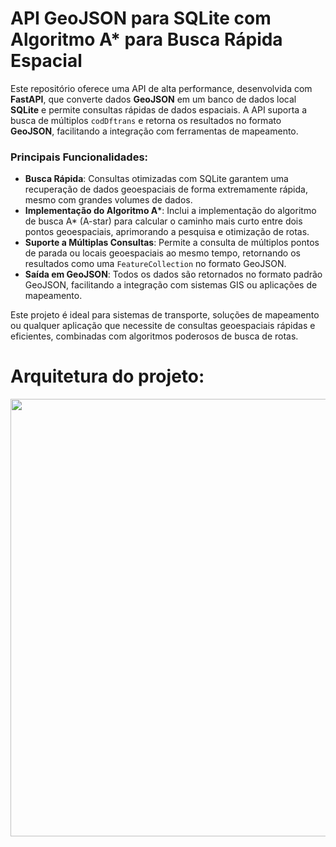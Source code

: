 # API GeoJSON para SQLite com Algoritmo A* para Busca Rápida Espacial

Este repositório oferece uma API de alta performance, desenvolvida com **FastAPI**, que converte dados **GeoJSON** em um banco de dados local **SQLite** e permite consultas rápidas de dados espaciais. A API suporta a busca de múltiplos `codDftrans` e retorna os resultados no formato **GeoJSON**, facilitando a integração com ferramentas de mapeamento.

### Principais Funcionalidades:
- **Busca Rápida**: Consultas otimizadas com SQLite garantem uma recuperação de dados geoespaciais de forma extremamente rápida, mesmo com grandes volumes de dados.
- **Implementação do Algoritmo A***: Inclui a implementação do algoritmo de busca A* (A-star) para calcular o caminho mais curto entre dois pontos geoespaciais, aprimorando a pesquisa e otimização de rotas.
- **Suporte a Múltiplas Consultas**: Permite a consulta de múltiplos pontos de parada ou locais geoespaciais ao mesmo tempo, retornando os resultados como uma `FeatureCollection` no formato GeoJSON.
- **Saída em GeoJSON**: Todos os dados são retornados no formato padrão GeoJSON, facilitando a integração com sistemas GIS ou aplicações de mapeamento.

Este projeto é ideal para sistemas de transporte, soluções de mapeamento ou qualquer aplicação que necessite de consultas geoespaciais rápidas e eficientes, combinadas com algoritmos poderosos de busca de rotas.

# Arquitetura do projeto:
<div align="center">
<img src="https://private-user-images.githubusercontent.com/107323618/378978982-ebc87bf6-3c7f-4c19-a75a-dd7585c31c32.jpg?jwt=eyJhbGciOiJIUzI1NiIsInR5cCI6IkpXVCJ9.eyJpc3MiOiJnaXRodWIuY29tIiwiYXVkIjoicmF3LmdpdGh1YnVzZXJjb250ZW50LmNvbSIsImtleSI6ImtleTUiLCJleHAiOjE3Mjk4ODE3NTcsIm5iZiI6MTcyOTg4MTQ1NywicGF0aCI6Ii8xMDczMjM2MTgvMzc4OTc4OTgyLWViYzg3YmY2LTNjN2YtNGMxOS1hNzVhLWRkNzU4NWMzMWMzMi5qcGc_WC1BbXotQWxnb3JpdGhtPUFXUzQtSE1BQy1TSEEyNTYmWC1BbXotQ3JlZGVudGlhbD1BS0lBVkNPRFlMU0E1M1BRSzRaQSUyRjIwMjQxMDI1JTJGdXMtZWFzdC0xJTJGczMlMkZhd3M0X3JlcXVlc3QmWC1BbXotRGF0ZT0yMDI0MTAyNVQxODM3MzdaJlgtQW16LUV4cGlyZXM9MzAwJlgtQW16LVNpZ25hdHVyZT1kN2E2NTFkZjJhOTFhMjBlZmM3N2Y1NDAyODMzMWUwMGIxN2I5MDM2M2Q2NWFjMjBjNmU0Y2VkMWE4M2E1NWIwJlgtQW16LVNpZ25lZEhlYWRlcnM9aG9zdCJ9.zuPPZ3ExTRNGR48Jf00D6BJLEGfx7dFcUpMs2vfXqkw" width="700px" />
</div>
